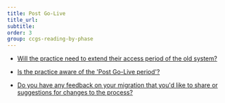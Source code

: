```yaml
---
title: Post Go-Live
title_url:
subtitle: 
order: 3
group: ccgs-reading-by-phase
---
```


* [Will the practice need to extend their access period of the old system?](/prm-practice-migration/guide/post-go-live#access-to-the-old-system)
<!-- [GAP] there will need to be a new reference to updating the catalogue or temp process -->
* [Is the practice aware of the 'Post Go-Live period'?](/prm-practice-migration/guide/end-of-migration#the-run-off-period)

* [Do you have any feedback on your migration that you'd like to share or suggestions for changes to the process?](/prm-practice-migration/guide/end-of-migration#send-us-your-learnings)
